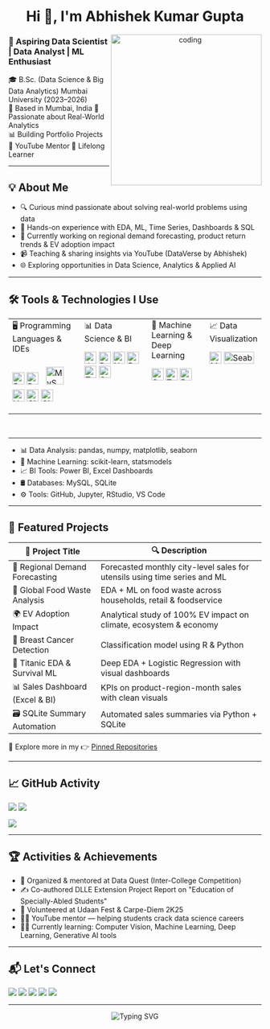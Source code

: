 <h1 align="center">Hi 👋, I'm Abhishek Kumar Gupta</h1>
<!-- Header Banner -->
<p align="center">
 <img align="right" alt="coding" width="300" src="https://cdn.dribbble.com/users/1162077/screenshots/3848914/programmer.gif">
<p align="left">
</p>

<h3 align="left">🚀 Aspiring Data Scientist | Data Analyst | ML Enthusiast</h3>

<p align="left">
  🎓 B.Sc. (Data Science & Big Data Analytics) 
  Mumbai University (2023–2026) <br/>
  📍 Based in Mumbai, India 
  🧠 Passionate about Real-World Analytics <br/>
  📊 Building Portfolio Projects 
  🎥 YouTube Mentor 
  🌱 Lifelong Learner
</p>

---

## 💡 About Me

- 🔍 Curious mind passionate about solving real-world problems using data
- 🧪 Hands-on experience with EDA, ML, Time Series, Dashboards & SQL
- 🧾 Currently working on regional demand forecasting, product return trends & EV adoption impact
- 📹 Teaching & sharing insights via YouTube (DataVerse by Abhishek)
- 🌐 Exploring opportunities in Data Science, Analytics & Applied AI

---


## 🛠️ Tools & Technologies I Use
<table><tr><td valign="top" width="30%">
<div align="left">  
🖥️ Programming Languages & IDEs
<p align="left"> <img src="https://cdn.jsdelivr.net/gh/devicons/devicon/icons/python/python-original.svg" width="24" height="24" alt="Python"/> <img src="https://cdn.jsdelivr.net/gh/devicons/devicon/icons/r/r-original.svg" width="24" height="24" alt="R"/> <a href="https://www.mysql.com/" target="_blank"><img style="margin: 10px" src="https://profilinator.rishav.dev/skills-assets/mysql-original-wordmark.svg" alt="MySQL" height="35" /></a> <img src="https://cdn.jsdelivr.net/gh/devicons/devicon/icons/vscode/vscode-original.svg" width="24" height="24" alt="VS Code"/> <img src="https://cdn.jsdelivr.net/gh/devicons/devicon/icons/github/github-original.svg" width="24" height="24" alt="GitHub"/> <img src="https://cdn.jsdelivr.net/gh/devicons/devicon/icons/git/git-original.svg" width="24" height="24" alt="Git"/> </p>
</div></td>
  
<td valign="top" width="30%">
📊 Data Science & BI
<p align="left"> <img src="https://cdn.jsdelivr.net/gh/devicons/devicon/icons/jupyter/jupyter-original.svg" width="24" height="24" alt="Jupyter"/> <img src="https://cdn.jsdelivr.net/gh/devicons/devicon/icons/pandas/pandas-original.svg" width="24" height="24" alt="Pandas"/> <img src="https://cdn.jsdelivr.net/gh/devicons/devicon/icons/numpy/numpy-original.svg" width="24" height="24" alt="NumPy"/> <img src="https://img.icons8.com/color/48/000000/power-bi.png" width="24" height="24" alt="Power BI"/> <img src="https://img.icons8.com/color/48/000000/tableau-software.png" width="24" height="24" alt="Tableau"/> <img src="https://upload.wikimedia.org/wikipedia/commons/3/32/OpenCV_Logo_with_text_svg_version.svg" width="24" height="24" alt="OpenCV"/> </p>
</div></td>

<td valign="top" width="25%">
<div align="left">  
🤖 Machine Learning & Deep Learning
<p align="left"> <img src="https://upload.wikimedia.org/wikipedia/commons/0/05/Scikit_learn_logo_small.svg" width="24" height="24" alt="Scikit Learn"/> <img src="https://cdn.jsdelivr.net/gh/devicons/devicon/icons/tensorflow/tensorflow-original.svg" width="24" height="24" alt="TensorFlow"/> <img src="https://cdn.jsdelivr.net/gh/devicons/devicon/icons/pytorch/pytorch-original.svg" width="24" height="24" alt="PyTorch"/> </p>
</div>
</td>
<td valign="top" width="150%">
<div align="left">  
📈 Data Visualization
<p align="left"> <img src="https://upload.wikimedia.org/wikipedia/commons/8/84/Matplotlib_icon.svg" width="24" height="24" alt="Matplotlib"/> <img src="https://seaborn.pydata.org/_static/logo-wide-lightbg.svg" width="60" height="24" alt="Seaborn"/> </p>
</div>
</td>
</tr></table>
<br/>  

---
- 📊 Data Analysis: pandas, numpy, matplotlib, seaborn  
- 🤖 Machine Learning: scikit-learn, statsmodels  
- 📈 BI Tools: Power BI, Excel Dashboards  
- 🛢️ Databases: MySQL, SQLite  
- ⚙️ Tools: GitHub, Jupyter, RStudio, VS Code  

---

## 📂 Featured Projects

| 💼 Project Title | 🔍 Description |
|------------------|----------------|
| 🛒 Regional Demand Forecasting | Forecasted monthly city-level sales for utensils using time series and ML |
| 🍲 Global Food Waste Analysis | EDA + ML on food waste across households, retail & foodservice |
| 🌍 EV Adoption Impact | Analytical study of 100% EV impact on climate, ecosystem & economy |
| 🧬 Breast Cancer Detection | Classification model using R & Python |
| 🚢 Titanic EDA & Survival ML | Deep EDA + Logistic Regression with visual dashboards |
| 📊 Sales Dashboard (Excel & BI) | KPIs on product-region-month sales with clean visuals |
| 🗃️ SQLite Summary Automation | Automated sales summaries via Python + SQLite |

🎯 Explore more in my 👉 [Pinned Repositories]([https://(https://github.com/A289shek2004)?tab=repositories)

---

## 📈 GitHub Activity

<p align="Left">
  <img src="https://github-readme-stats.vercel.app/api?username=A289shek2004&show_icons=true&theme=github_dark" />
  <img src="https://github-readme-stats.vercel.app/api/top-langs/?username=A289shek2004&layout=compact&theme=github_dark" />
</p>

<p align="left">
  <img src="https://streak-stats.demolab.com?user=A289shek2004&theme=dark&date_format=M%20j%5B%2C%20Y%5D" />
</p>

---

## 🏆 Activities & Achievements

- 🏅 Organized & mentored at Data Quest (Inter-College Competition)
- ✍️ Co-authored DLLE Extension Project Report on "Education of Specially-Abled Students"
- 🤝 Volunteered at Udaan Fest & Carpe-Diem 2K25
- 🧑‍💻 YouTube mentor — helping students crack data science careers
- 🧑‍🎓 Currently learning: Computer Vision, Machine Learning, Deep Learning, Generative AI tools

---

## 📬 Let's Connect

<p align="left">
  <a href="mailto:1289shek2004@gmail.com"><img src="https://img.shields.io/badge/Gmail-red?logo=gmail&logoColor=white" /></a>
 <a href="https://unrivaled-meerkat-7c89ee.netlify.app/"><img src="https://img.shields.io/badge/Portfolio-Green?logo=Website&logoColor=white" /></a>
  <a href="https://www.linkedin.com/in/1289shek-gupta/"><img src="https://img.shields.io/badge/LinkedIn-blue?logo=linkedin&logoColor=white" /></a>
  <a href="https://github.com/A289shek2004"><img src="https://img.shields.io/badge/GitHub-black?logo=github&logoColor=white" /></a>
  <a href="#"><img src="https://img.shields.io/badge/YouTube-red?logo=youtube&logoColor=white" /></a>
</p>

---

<p align="center">
  <img src="https://readme-typing-svg.demolab.com?font=Fira+Code&duration=4000&pause=500&color=00BFFF&center=true&vCenter=true&width=435&lines=Turning+Data+into+Decisions...;Building+Real+World+Data+Science+...;And+Machine+Learning+Projects...;Empowering+Through+Data+Scientist" alt="Typing SVG" />
</p>
